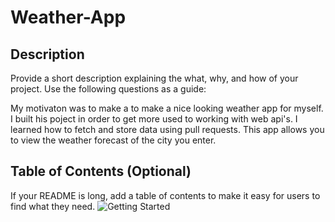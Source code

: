 # Weather-App

## Description

Provide a short description explaining the what, why, and how of your project. Use the following questions as a guide:

My motivaton was to make a to make a nice looking weather app for myself.
I built his poject in order to get more used to working with web api's.
I learned how to fetch and store data using pull requests.
This app allows you to view the weather forecast of the city you enter.

## Table of Contents (Optional)

If your README is long, add a table of contents to make it easy for users to find what they need.
![Getting Started](images/screenshot.png)
